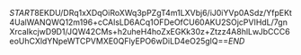 $START$8EKDU/DRq1xXDqOiRoXWq3pPZgT4m1LXVbj6/iJ0iYVp0ASdz/YfpEKt4UalWANQWQ12m196+cCAlsLD6ACq1OFDeOfCU60AKU2SOjcPVIHdL/7gnXrcaIkcjwD9D1/JQW42CMs+h2uheH4hoZxEGKk30z+Ztzz4A8hlLwJbCCC6eoUhCXldYNpeWTCPVMXE0QFlyEPO6wDiLD4eO25glQ==$END$
